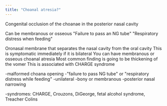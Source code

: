 ```yaml
---
title: "Choanal atresia?"
---
```

Congenital occlusion of the choanae in the posterior nasal cavity

Can be membranous or osseous
&quot;Failure to pass an NG tube&quot;
&quot;Respiratory distress when feeding&quot;

Oronasal membrane that separates the nasal cavity from the oral cavity
This is symptomatic immediately if it is bilateral
You can have membranous or osseous choanal atresia
Most common finding is going to be thickening of the vomer
This is associated with CHARGE syndrome

-malformed choana opening
-&quot;failure to pass NG tube&quot; or &quot;respiratory distress while feeding&quot;
-unilateral
-bony or membranous
-posterior nasal narrowing

-syndromes: CHARGE, Crouzons, DiGeorge, fetal alcohol syndrome, Treacher Colins

